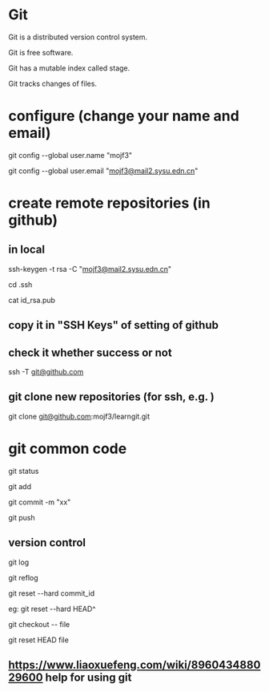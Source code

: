 # Git
Git is a distributed version control system.

Git is free software.

Git has a mutable index called stage.

Git tracks changes of files.


# configure (change your name and email)
git config --global user.name "mojf3"

git config --global user.email "mojf3@mail2.sysu.edn.cn"

# create remote repositories (in github)

## in local
ssh-keygen -t rsa -C "mojf3@mail2.sysu.edn.cn"  

cd .ssh

cat id_rsa.pub

## copy it in "SSH Keys" of setting of github

## check it whether success or not
ssh -T git@github.com

## git clone new repositories (for ssh, e.g. )
git clone git@github.com:mojf3/learngit.git

# git common code 
git status

git add 

git commit -m "xx"

git push

## version control
git log

git reflog

git reset --hard commit_id

eg: git reset --hard HEAD^

git checkout -- file

git reset HEAD file


## https://www.liaoxuefeng.com/wiki/896043488029600 help for using git
